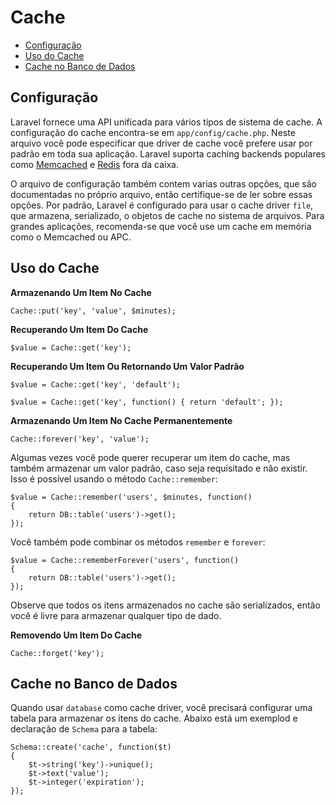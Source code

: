 # Cache

- [Configuração](#configuration)
- [Uso do Cache](#cache-usage)
- [Cache no Banco de Dados](#database-cache)

<a name="configuration"></a>
## Configuração

Laravel fornece uma API unificada para vários tipos de sistema de cache. A configuração do cache encontra-se em `app/config/cache.php`. Neste arquivo você pode especificar que driver de cache você prefere usar por padrão em toda sua aplicação. Laravel suporta caching backends populares como [Memcached](http://memcached.org) e [Redis](http://redis.io) fora da caixa.

O arquivo de configuração também contem varias outras opções, que são documentadas no próprio arquivo, então certifique-se de ler sobre essas opções. Por padrão, Laravel é configurado para usar o cache driver `file`, que armazena, serializado, o objetos de cache no sistema de arquivos. Para grandes aplicações, recomenda-se que você use um cache em memória como o Memcached ou APC.

<a name="cache-usage"></a>
## Uso do Cache

**Armazenando Um Item No Cache**

	Cache::put('key', 'value', $minutes);

**Recuperando Um Item Do Cache**

	$value = Cache::get('key');

**Recuperando Um Item Ou Retornando Um Valor Padrão**

	$value = Cache::get('key', 'default');

	$value = Cache::get('key', function() { return 'default'; });

**Armazenando Um Item No Cache Permanentemente**

	Cache::forever('key', 'value');

Algumas vezes você pode querer recuperar um item do cache, mas também armazenar um valor padrão, caso seja requisitado e não existir. Isso é possível usando o método `Cache::remember`:

	$value = Cache::remember('users', $minutes, function()
	{
		return DB::table('users')->get();
	});

Você também pode combinar os métodos `remember` e `forever`:

	$value = Cache::rememberForever('users', function()
	{
		return DB::table('users')->get();
	});

Observe que todos os itens armazenados no cache são serializados, então você é livre para armazenar qualquer tipo de dado.

**Removendo Um Item Do Cache**

	Cache::forget('key');

<a name="database-cache"></a>
## Cache no Banco de Dados

Quando usar `database` como cache driver, você precisará configurar uma tabela para armazenar os itens do cache. Abaixo está um exemplod e declaração de `Schema` para a tabela:

	Schema::create('cache', function($t)
	{
		$t->string('key')->unique();
		$t->text('value');
		$t->integer('expiration');
	});
